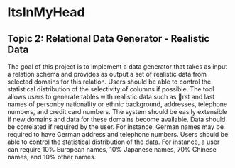 # ItsInMyHead

## Topic 2: Relational Data Generator - Realistic Data

The goal of this project is to implement a data generator that takes as input a relation schema and provides as output a set of realistic data from selected domains for this relation. Users should be able to control the statistical distribution of the selectivity of columns if possible. The tool allows users to generate tables with realistic data such as rst and last names of personby nationality or ethnic background, addresses, telephone numbers, and credit card numbers. The system should be easily extensible if new domains and data for these domains become available. Data should be correlated if required by the user. For instance, German names may be required to have German address and telephone numbers. Users should be able to control the statistical distribution of the data. For instance, a user can require 10% European names, 10% Japanese names, 70% Chinese names, and 10% other names.
